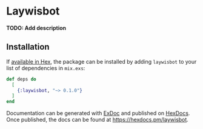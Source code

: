 # Laywisbot

**TODO: Add description**

## Installation

If [available in Hex](https://hex.pm/docs/publish), the package can be installed
by adding `laywisbot` to your list of dependencies in `mix.exs`:

```elixir
def deps do
  [
    {:laywisbot, "~> 0.1.0"}
  ]
end
```

Documentation can be generated with [ExDoc](https://github.com/elixir-lang/ex_doc)
and published on [HexDocs](https://hexdocs.pm). Once published, the docs can
be found at <https://hexdocs.pm/laywisbot>.

